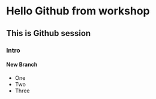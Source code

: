 # Hello Github from workshop
## This is Github session
### Intro
#### New Branch
- One
- Two 
- Three
